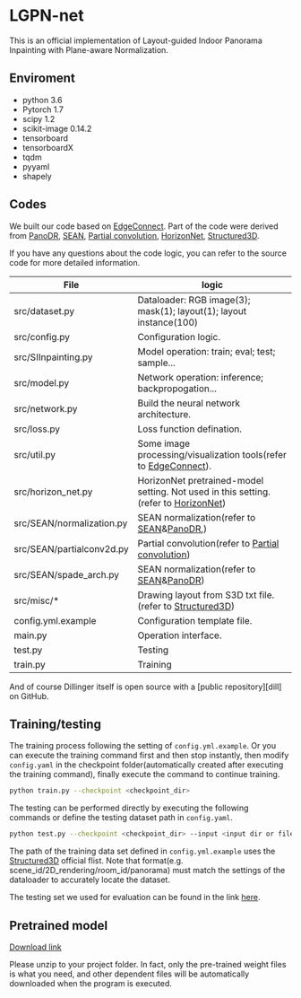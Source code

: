 # LGPN-net
This is an official implementation of Layout-guided Indoor Panorama Inpainting with Plane-aware Normalization.

## Enviroment

- python 3.6
- Pytorch 1.7
- scipy 1.2
- scikit-image 0.14.2
- tensorboard
- tensorboardX
- tqdm 
- pyyaml 
- shapely


## Codes

We built our code based on [EdgeConnect]. Part of the code were derived from [PanoDR], [SEAN], [Partial convolution], [HorizonNet], [Structured3D].

If you have any questions about the code logic, you can refer to the source code for more detailed information.

| File | logic |
| ------ | ------ |
| src/dataset.py | Dataloader: RGB image(3); mask(1); layout(1); layout instance(100) |
| src/config.py | Configuration logic. |
| src/SIInpainting.py | Model operation: train; eval; test; sample... |
| src/model.py | Network operation: inference; backpropogation...|
| src/network.py | Build the neural network architecture. |
| src/loss.py | Loss function defination.|
| src/util.py | Some image processing/visualization  tools(refer to [EdgeConnect]). |
| src/horizon_net.py | HorizonNet pretrained-model setting. Not used in this setting.(refer to [HorizonNet])|
| src/SEAN/normalization.py | SEAN normalization(refer to [SEAN]&[PanoDR],)|
| src/SEAN/partialconv2d.py | Partial convolution(refer to [Partial convolution])|
| src/SEAN/spade_arch.py | SEAN normalization(refer to [SEAN]&[PanoDR])|
| src/misc/* | Drawing layout from S3D txt file. (refer to [Structured3D])|
| config.yml.example | Configuration template file. |
| main.py | Operation interface. |
| test.py | Testing |
| train.py | Training |

And of course Dillinger itself is open source with a [public repository][dill]
 on GitHub.

## Training/testing

The training process following the setting of `config.yml.example`.
Or you can execute the training command first and then stop instantly, then modify `config.yaml` in the checkpoint folder(automatically created after executing the training command), finally execute the command to continue training.

```sh
python train.py --checkpoint <checkpoint_dir>
```
The testing can be performed directly by executing the following commands or define the testing dataset path in `config.yaml`.
```sh
python test.py --checkpoint <checkpoint_dir> --input <input dir or file> --mask <mask dir or file> --output <output dir> --dubug <optional>
```
The path of the training data set defined in `config.yml.example` uses the [Structured3D] official flist. Note that format(e.g. scene_id/2D_rendering/room_id/panorama) must match the settings of the dataloader to accurately locate the dataset.

The testing set we used for evaluation can be found in the link [here](https://cgv.cs.nthu.edu.tw/LGPN-net_data/testingset.zip).

## Pretrained model
[Download link](https://cgv.cs.nthu.edu.tw/LGPN-net_data/LGPN-net.zip)

Please unzip to your project folder.
In fact, only the pre-trained weight files is what you need, and other dependent files will be automatically downloaded when the program is executed.


[//]: # ()

   [EdgeConnect]: <https://github.com/knazeri/edge-connect>
   [PanoDR]: <https://github.com/VCL3D/PanoDR>
   [SEAN]: <https://github.com/ZPdesu/SEAN>
   [Partial convolution]: <https://github.com/NVIDIA/partialconv>
   [Structured3D]: <https://github.com/bertjiazheng/Structured3D>
   [HorizonNet]: <https://github.com/sunset1995/HorizonNet>
